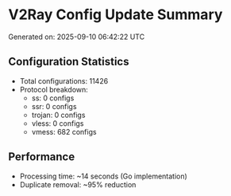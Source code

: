 # V2Ray Config Update Summary
Generated on: 2025-09-10 06:42:22 UTC

## Configuration Statistics
- Total configurations: 11426
- Protocol breakdown:
  - ss: 0 configs
  - ssr: 0 configs
  - trojan: 0 configs
  - vless: 0 configs
  - vmess: 682 configs

## Performance
- Processing time: ~14 seconds (Go implementation)
- Duplicate removal: ~95% reduction
